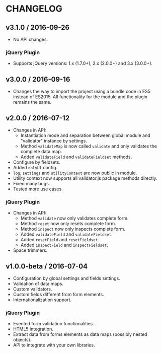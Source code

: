 # CHANGELOG

## v3.1.0 / 2016-09-26

- No API changes.

### jQuery Plugin

- Supports jQuery versions: 1.x (1.7.0+), 2.x (2.0.0+) and 3.x (3.0.0+).

## v3.0.0 / 2016-09-16

- Changes the way to import the project using a bundle code in ES5 instead of ES2015. All functionality for the module and the plugin remains the same.

## v2.0.0 / 2016-07-12

- Changes in API:
  - Instantiation mode and separation between global module and "validator" instance by settings.
  - Method `validateMap` is now called `validate` and only validates the complete data map.
  - Added `validateField` and `validateFieldset` methods.
- Configure by fieldsets.
- Added `onlyUI` config.
- `log`, `settings` and `utilityContext` are now public in module.
- Utility context now supports all validator.js package methods directly.
- Fixed many bugs.
- Tested more use cases.

### jQuery Plugin

- Changes in API:
  - Method `validate` now only validates complete form.
  - Method `reset` now only resets complete form.
  - Method `inspect` now only inspects complete form.
  - Added `validateField` and `validateFieldset`.
  - Added `resetField` and `resetFieldset`.
  - Added `inspectField` and `inspectFieldset`.
- Space trimmers.

## v1.0.0-beta / 2016-07-04

- Configuration by global settings and fields settings.
- Validation of data maps.
- Custom validators.
- Custom fields different from form elements.
- Internationalization support.

### jQuery Plugin

- Evented form validation functionalities.
- HTML5 integration.
- Extract data from forms elements as data maps (possibly nested objects).
- API to integrate with your own libraries.
